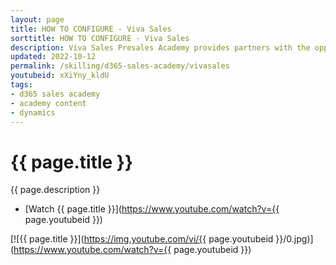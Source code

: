 ```yaml
---
layout: page
title: HOW TO CONFIGURE - Viva Sales
sorttitle: HOW TO CONFIGURE - Viva Sales
description: Viva Sales Presales Academy provides partners with the opportunity to learn how to configure and demo Viva Sales
updated: 2022-10-12
permalink: /skilling/d365-sales-academy/vivasales
youtubeid: xXiYny_kldU
tags: 
- d365 sales academy
- academy content
- dynamics
---
```


# {{ page.title }}

{{ page.description }}

* [Watch {{ page.title }}](https://www.youtube.com/watch?v={{ page.youtubeid }})

[![{{ page.title }}](https://img.youtube.com/vi/{{ page.youtubeid }}/0.jpg)](https://www.youtube.com/watch?v={{ page.youtubeid }})

